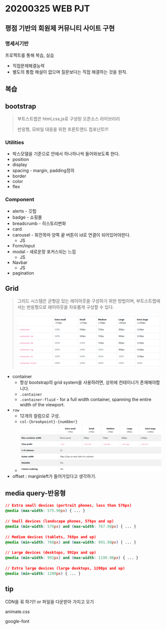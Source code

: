 # 20200325 WEB PJT

## 평점 기반의 회원제 커뮤니티 사이트 구현

### 명세서기반

프로젝트를 통해 복습, 실습

- 직접문제해결능력
- 별도의 통합 해설이 없으며 질문보다는 직접 해결하는 것을 원칙.

## 복습

## bootstrap

> 부트스트랩은 html,css,js로 구성된 오픈소스 라이브러리
>
> 반응형, 모바일 대응을 위한 프론트엔드 컴포넌트!!!

### Utilities

- 박스모델을 기준으로 안에서 하나하나씩 들어와보도록 한다.
- position
- display
- spacing - margin, padding정의
- border
- color
- flex

### Component

- alerts - 깃헙
- badge - 쇼핑몰
- breadcrumb - 히스토리변화
- card
- carousel - 회전목마 양쪽 끝 버튼이 id로 연결이 되어있어야한다.
  - JS
- Form/input
- modal - 새로운창 포커스되는 느낌
  - JS
- Navbar
  - JS
- pagination

## Grid

> 그리드 시스템은 균형감 있는 레이아웃을 구성하기 위한 방법이며, 부트스트랩에서는 반응형으로 레이아웃을 자유롭게 구성할 수 있다.
>
> ![image-20200325094913498](assets/image-20200325094913498.png)

- container
  - 항상 bootstrap의 grid system을 사용하려면, 상위에 컨테이너가 존재해야합니다.
  - `.container`
  - `.container-fluid` - for a full width container, spanning the entire width of the viewport.
- `row`
  - 12개의 컬럼으로 구성.
  - `col-{breakpoint}-{numbber}`
  - ![image-20200325095751745](assets/image-20200325095751745.png)
- offset : marginleft가 들어가있다고 생각하기.

## media query-반응형

```css
// Extra small devices (portrait phones, less than 576px)
@media (max-width: 575.98px) { ... }

// Small devices (landscape phones, 576px and up)
@media (min-width: 576px) and (max-width: 767.98px) { ... }

// Medium devices (tablets, 768px and up)
@media (min-width: 768px) and (max-width: 991.98px) { ... }

// Large devices (desktops, 992px and up)
@media (min-width: 992px) and (max-width: 1199.98px) { ... }

// Extra large devices (large desktops, 1200px and up)
@media (min-width: 1200px) { ... }
```





## tip

CDN을 꼮 하기!! or 파일을 다운받아 가지고 오기

animate.css

google-font

